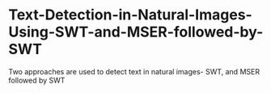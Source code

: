 # Text-Detection-in-Natural-Images-Using-SWT-and-MSER-followed-by-SWT
Two approaches are used to detect text in natural images- SWT, and MSER followed by SWT
